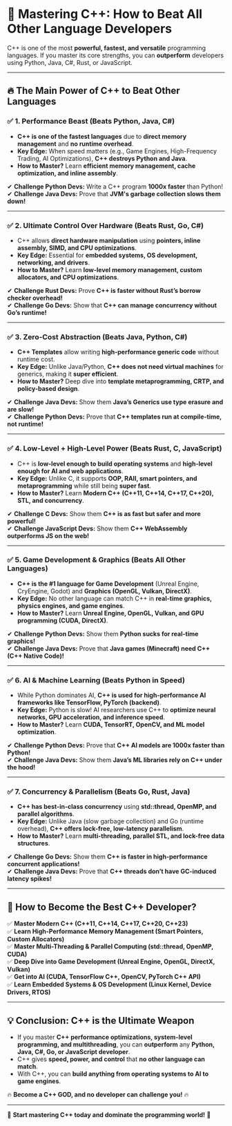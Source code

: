 # 🚀 Mastering C++: How to Beat All Other Language Developers

C++ is one of the most **powerful, fastest, and versatile** programming languages. If you master its core strengths, you can **outperform** developers using Python, Java, C#, Rust, or JavaScript.  

---

## 🔥 The Main Power of C++ to Beat Other Languages

### ✅ 1. Performance Beast (Beats Python, Java, C#)
- **C++ is one of the fastest languages** due to **direct memory management** and **no runtime overhead**.  
- **Key Edge:** When speed matters (e.g., Game Engines, High-Frequency Trading, AI Optimizations), **C++ destroys Python and Java**.  
- **How to Master?** Learn **efficient memory management, cache optimization, and inline assembly**.  

✔ **Challenge Python Devs:** Write a C++ program **1000x faster** than Python!  
✔ **Challenge Java Devs:** Prove that **JVM's garbage collection slows them down!**  

---

### ✅ 2. Ultimate Control Over Hardware (Beats Rust, Go, C#)
- C++ allows **direct hardware manipulation** using **pointers, inline assembly, SIMD, and CPU optimizations**.  
- **Key Edge:** Essential for **embedded systems, OS development, networking, and drivers**.  
- **How to Master?** Learn **low-level memory management, custom allocators, and CPU optimizations**.  

✔ **Challenge Rust Devs:** Prove **C++ is faster without Rust’s borrow checker overhead!**  
✔ **Challenge Go Devs:** Show that **C++ can manage concurrency without Go’s runtime!**  

---

### ✅ 3. Zero-Cost Abstraction (Beats Java, Python, C#)
- **C++ Templates** allow writing **high-performance generic code** without runtime cost.  
- **Key Edge:** Unlike Java/Python, **C++ does not need virtual machines** for generics, making it **super efficient**.  
- **How to Master?** Deep dive into **template metaprogramming, CRTP, and policy-based design**.  

✔ **Challenge Java Devs:** Show them **Java’s Generics use type erasure and are slow!**  
✔ **Challenge Python Devs:** Prove that **C++ templates run at compile-time, not runtime!**  

---

### ✅ 4. Low-Level + High-Level Power (Beats Rust, C, JavaScript)
- C++ is **low-level enough to build operating systems** and **high-level enough for AI and web applications**.  
- **Key Edge:** Unlike C, it supports **OOP, RAII, smart pointers, and metaprogramming** while still being **super fast**.  
- **How to Master?** Learn **Modern C++ (C++11, C++14, C++17, C++20), STL, and concurrency**.  

✔ **Challenge C Devs:** Show them **C++ is as fast but safer and more powerful!**  
✔ **Challenge JavaScript Devs:** Show them **C++ WebAssembly outperforms JS on the web!**  

---

### ✅ 5. Game Development & Graphics (Beats All Other Languages)
- **C++ is the #1 language for Game Development** (Unreal Engine, CryEngine, Godot) and **Graphics (OpenGL, Vulkan, DirectX)**.  
- **Key Edge:** No other language can match C++ in **real-time graphics, physics engines, and game engines**.  
- **How to Master?** Learn **Unreal Engine, OpenGL, Vulkan, and GPU programming (CUDA, DirectX)**.  

✔ **Challenge Python Devs:** Show them **Python sucks for real-time graphics!**  
✔ **Challenge Java Devs:** Prove that **Java games (Minecraft) need C++ (C++ Native Code)!**  

---

### ✅ 6. AI & Machine Learning (Beats Python in Speed)
- While Python dominates AI, **C++ is used for high-performance AI frameworks like TensorFlow, PyTorch (backend)**.  
- **Key Edge:** Python is slow! AI researchers use C++ to **optimize neural networks, GPU acceleration, and inference speed**.  
- **How to Master?** Learn **CUDA, TensorRT, OpenCV, and ML model optimization**.  

✔ **Challenge Python Devs:** Prove that **C++ AI models are 1000x faster than Python!**  
✔ **Challenge Java Devs:** Show them **Java’s ML libraries rely on C++ under the hood!**  

---

### ✅ 7. Concurrency & Parallelism (Beats Go, Rust, Java)
- **C++ has best-in-class concurrency** using **std::thread, OpenMP, and parallel algorithms**.  
- **Key Edge:** Unlike Java (slow garbage collection) and Go (runtime overhead), **C++ offers lock-free, low-latency parallelism**.  
- **How to Master?** Learn **multi-threading, parallel STL, and lock-free data structures**.  

✔ **Challenge Go Devs:** Show them **C++ is faster in high-performance concurrent applications!**  
✔ **Challenge Java Devs:** Prove that **C++ threads don’t have GC-induced latency spikes!**  

---

## 🚀 How to Become the Best C++ Developer?

✅ **Master Modern C++ (C++11, C++14, C++17, C++20, C++23)**  
✅ **Learn High-Performance Memory Management (Smart Pointers, Custom Allocators)**  
✅ **Master Multi-Threading & Parallel Computing (std::thread, OpenMP, CUDA)**  
✅ **Deep Dive into Game Development (Unreal Engine, OpenGL, DirectX, Vulkan)**  
✅ **Get into AI (CUDA, TensorFlow C++, OpenCV, PyTorch C++ API)**  
✅ **Learn Embedded Systems & OS Development (Linux Kernel, Device Drivers, RTOS)**  

---

## 💡 Conclusion: C++ is the Ultimate Weapon
- If you master **C++ performance optimizations, system-level programming, and multithreading**, you can **outperform** any **Python, Java, C#, Go, or JavaScript developer**.  
- C++ gives **speed, power, and control** that **no other language can match**.  
- With C++, you can **build anything from operating systems to AI to game engines**.  

🔥 **Become a C++ GOD, and no developer can challenge you!** 🔥  

---
 
💪 **Start mastering C++ today and dominate the programming world!** 🚀  

